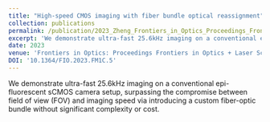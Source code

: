 ```yaml
---
title: "High-speed CMOS imaging with fiber bundle optical reassignment"
collection: publications
permalink: /publication/2023_Zheng_Frontiers_in_Optics_Proceedings_Frontiers_in_Optics_+_Laser_Science_2023,_FiO,_LS_2023
excerpt: 'We demonstrate ultra-fast 25.6kHz imaging on a conventional epi-fluorescent sCMOS camera setup, surpassing the compromise between field of view (FOV) and imaging speed via introducing a custom fiber-optic bundle without significant complexity or cost.'
date: 2023
venue: 'Frontiers in Optics: Proceedings Frontiers in Optics + Laser Science 2023, FiO, LS 2023'
DOI: '10.1364/FIO.2023.FM1C.5'
---
```

We demonstrate ultra-fast 25.6kHz imaging on a conventional epi-fluorescent sCMOS camera setup, surpassing the compromise between field of view (FOV) and imaging speed via introducing a custom fiber-optic bundle without significant complexity or cost.

